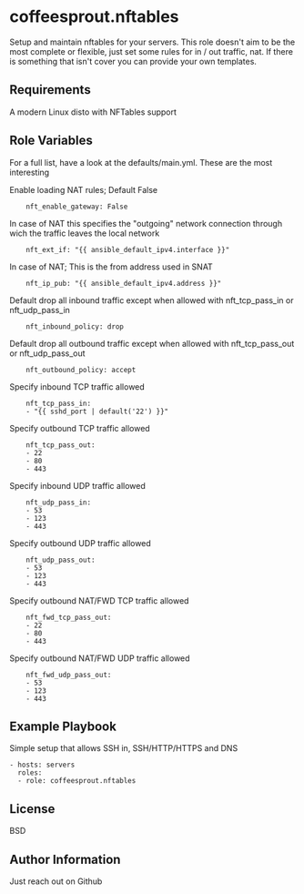 coffeesprout.nftables
=========

Setup and maintain nftables for your servers.
This role doesn't aim to be the most complete or flexible, just set some rules for in / out traffic, nat.
If there is something that isn't cover you can provide your own templates.

Requirements
------------

A modern Linux disto with NFTables support

Role Variables
--------------

For a full list, have a look at the defaults/main.yml.
These are the most interesting

Enable loading NAT rules; Default False
        
        nft_enable_gateway: False


In case of NAT this specifies the "outgoing" network connection through wich the traffic leaves the local network

        nft_ext_if: "{{ ansible_default_ipv4.interface }}"

In case of NAT; This is the from address used in SNAT

        nft_ip_pub: "{{ ansible_default_ipv4.address }}"

Default drop all inbound traffic except when allowed with nft_tcp_pass_in or nft_udp_pass_in

        nft_inbound_policy: drop

Default drop all outbound traffic except when allowed with nft_tcp_pass_out or nft_udp_pass_out

        nft_outbound_policy: accept

Specify inbound TCP traffic allowed

        nft_tcp_pass_in:
        - "{{ sshd_port | default('22') }}"

Specify outbound TCP traffic allowed

        nft_tcp_pass_out:
        - 22
        - 80
        - 443

Specify inbound UDP traffic allowed

        nft_udp_pass_in:
        - 53
        - 123
        - 443

Specify outbound UDP traffic allowed

        nft_udp_pass_out:
        - 53
        - 123
        - 443

Specify outbound NAT/FWD TCP traffic allowed

        nft_fwd_tcp_pass_out:
        - 22
        - 80
        - 443

Specify outbound NAT/FWD UDP traffic allowed

        nft_fwd_udp_pass_out:
        - 53
        - 123
        - 443

Example Playbook
----------------

Simple setup that allows SSH in, SSH/HTTP/HTTPS and DNS

    - hosts: servers
      roles:
      - role: coffeesprout.nftables


License
-------

BSD

Author Information
------------------

Just reach out on Github
